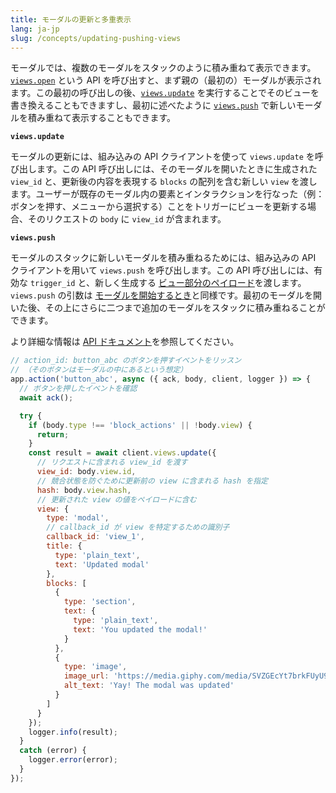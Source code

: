 ```yaml
---
title: モーダルの更新と多重表示
lang: ja-jp
slug: /concepts/updating-pushing-views
---
```


モーダルでは、複数のモーダルをスタックのように積み重ねて表示できます。[`views.open`](https://api.slack.com/methods/views.open) という API を呼び出すと、まず親の（最初の）モーダルが表示されます。この最初の呼び出しの後、[`views.update`](https://api.slack.com/methods/views.update) を実行することでそのビューを書き換えることもできますし、最初に述べたように [`views.push`](https://api.slack.com/methods/views.push) で新しいモーダルを積み重ねて表示することもできます。

**`views.update`**

モーダルの更新には、組み込みの API クライアントを使って `views.update` を呼び出します。この API 呼び出しには、そのモーダルを開いたときに生成された `view_id` と、更新後の内容を表現する `blocks` の配列を含む新しい `view` を渡します。ユーザーが既存のモーダル内の要素とインタラクションを行なった（例：ボタンを押す、メニューから選択する）ことをトリガーにビューを更新する場合、そのリクエストの `body` に `view_id` が含まれます。

**`views.push`**

モーダルのスタックに新しいモーダルを積み重ねるためには、組み込みの API クライアントを用いて `views.push` を呼び出します。この API 呼び出しには、有効な `trigger_id` と、新しく生成する [ビュー部分のペイロード](https://api.slack.com/reference/block-kit/views)を渡します。`views.push` の引数は <a href="#creating-modals">モーダルを開始するとき</a>と同様です。最初のモーダルを開いた後、その上にさらに二つまで追加のモーダルをスタックに積み重ねることができます。

より詳細な情報は [API ドキュメント](/concepts/view-submissions)を参照してください。

```javascript
// action_id: button_abc のボタンを押すイベントをリッスン
// （そのボタンはモーダルの中にあるという想定）
app.action('button_abc', async ({ ack, body, client, logger }) => {
  // ボタンを押したイベントを確認
  await ack();

  try {
    if (body.type !== 'block_actions' || !body.view) {
      return;
    }
    const result = await client.views.update({
      // リクエストに含まれる view_id を渡す
      view_id: body.view.id,
      // 競合状態を防ぐために更新前の view に含まれる hash を指定
      hash: body.view.hash,
      // 更新された view の値をペイロードに含む
      view: {
        type: 'modal',
        // callback_id が view を特定するための識別子
        callback_id: 'view_1',
        title: {
          type: 'plain_text',
          text: 'Updated modal'
        },
        blocks: [
          {
            type: 'section',
            text: {
              type: 'plain_text',
              text: 'You updated the modal!'
            }
          },
          {
            type: 'image',
            image_url: 'https://media.giphy.com/media/SVZGEcYt7brkFUyU90/giphy.gif',
            alt_text: 'Yay! The modal was updated'
          }
        ]
      }
    });
    logger.info(result);
  }
  catch (error) {
    logger.error(error);
  }
});
```